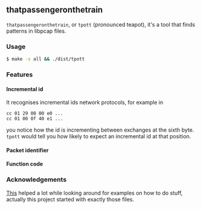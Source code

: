 ## thatpassengeronthetrain

`thatpassengeronthetrain`, or `tpott` (pronounced teapot), it's a tool that finds
patterns in libpcap files.

### Usage

```bash
$ make -s all && ./dist/tpott
```

### Features

#### Incremental id

It recognises incremental ids network protocols, for example in

```
cc 01 29 00 00 e0 ...
cc 01 00 0f 40 e1 ...
```

you notice how the id is incrementing between exchanges at the sixth byte. `tpott`
would tell you how likely to expect an incremental id at that position.

#### Packet identifier

#### Function code

### Acknowledgements

[This](https://github.com/seladb/PcapPlusPlus/blob/master/Examples/Tutorials/Tutorial-HelloWorld) helped
a lot while looking around for examples on how to do stuff, actually this project
started with exactly those files.
